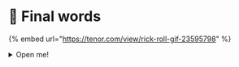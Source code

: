 # 💎 Final words

{% embed url="https://tenor.com/view/rick-roll-gif-23595798" %}

<details>

<summary>Open me!</summary>

You got rick rolled lol

</details>

